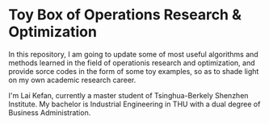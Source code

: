 # Toy Box of Operations Research & Optimization

In this repository, I am going to update some of most useful algorithms and methods learned in the field of operationis research and optimization, and provide sorce codes in the form of some toy examples, so as to shade light on my own academic research career.

I'm Lai Kefan, currently a master student of Tsinghua-Berkely Shenzhen Institute. My bachelor is Industrial Engineering in THU with a dual degree of Business Administration.
